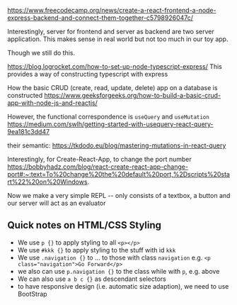 
https://www.freecodecamp.org/news/create-a-react-frontend-a-node-express-backend-and-connect-them-together-c5798926047c/

Interestingly, server for frontend and server as backend are two server application. This makes sense in real world but not too much in our toy app.

Though we still do this.

https://blog.logrocket.com/how-to-set-up-node-typescript-express/
This provides a way of constructing typescript with express

How the basic CRUD (create, read, update, delete) app on a database is constructed
https://www.geeksforgeeks.org/how-to-build-a-basic-crud-app-with-node-js-and-reactjs/

However, the functional correspondence is `useQuery` and `useMutation`
https://medium.com/swlh/getting-started-with-usequery-react-query-9ea181c3dd47

their semantic:
https://tkdodo.eu/blog/mastering-mutations-in-react-query


Interestingly, for Create-React-App, to change the port number
https://bobbyhadz.com/blog/react-create-react-app-change-port#:~:text=To%20change%20the%20default%20port,%2Dscripts%20start%22%20on%20Windows.

Now we make a very simple REPL -- only consists of a textbox, a button and our server will act as an evaluator

## Quick notes on HTML/CSS Styling
* We use `p {}` to apply styling to all `<p></p>`
* We use `#kkk {}` to apply styling to the stuff with id `kkk`
* We use `.navigation {}` to ... to those with class `navigation` e.g. `​<p class="navigation">Go Forward</p>`
* we also can use `p.navigation {}` to the class while with `p`, e.g. above 
* We can also use `a b c {}` as descendant selectors
* to have responsive design (i.e. automatic size adaption), we need to use BootStrap

